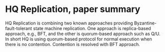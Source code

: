 # HQ Replication, paper summary

HQ Replication is combining two known approaches providing Byzantine-fault-tolerant state machine replication. One approach is replica-based approach, e.g., BFT, and the other is quorum-based approach such as Q/U.
In short HQ is using quorum-based protocol for normal execution when there is no contention. Contention is resolved with BFT approach. 